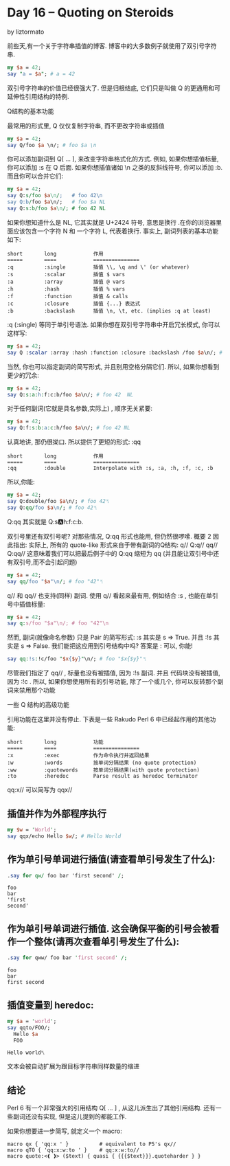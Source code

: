 # Day 16 – Quoting on Steroids

by liztormato

前些天,有一个关于字符串插值的博客. 博客中的大多数例子就使用了双引号字符串.
```perl
my $a = 42;
say "a = $a"; # a = 42
```
双引号字符串的价值已经很强大了. 但是归根结底, 它们只是叫做 Q 的更通用和可延伸性引用结构的特例.

Q结构的基本功能

最常用的形式里, Q 仅仅复制字符串, 而不更改字符串或插值
```perl
my $a = 42;
say Q/foo $a \n/; # foo $a \n
```
你可以添加副词到 Q[ ... ], 来改变字符串格式化的方式. 例如, 如果你想插值标量, 你可以添加 :s 在 Q 后面. 如果你想插值诸如 \n 之类的反斜线符号, 你可以添加 :b. 而且你可以合并它们:

```perl
my $a = 42;
say Q:s/foo $a\n/;   # foo 42\n
say Q:b/foo $a\n/;   # foo $a NL
say Q:s:b/foo $a\n/; # foo 42 NL
```

如果你想知道什么是 NL, 它其实就是 U+2424 符号, 意思是换行 .在你的浏览器里面应该包含一个字符 N 和 一个字符 L, 代表着换行.
事实上, 副词列表的基本功能如下:

    short       long            作用
    =====       ====            ===============
    :q          :single         插值 \\, \q and \' (or whatever)
    :s          :scalar         插值 $ vars
    :a          :array          插值 @ vars
    :h          :hash           插值 % vars
    :f          :function       插值 & calls
    :c          :closure        插值 {...} 表达式
    :b          :backslash      插值 \n, \t, etc. (implies :q at least)
	
 :q (:single) 等同于单引号语法. 
 如果你想在双引号字符串中开启冗长模式, 你可以这样写:
```perl
my $a = 42;
say Q :scalar :array :hash :function :closure :backslash /foo $a\n/; # foo 42 NL
```
当然, 你也可以指定副词的简写形式, 并且别用空格分隔它们. 所以, 如果你想看到更少的冗余:
```perl 
my $a = 42;
say Q:s:a:h:f:c:b/foo $a\n/; # foo 42  NL
```
对于任何副词(它就是具名参数,实际上) , 顺序无关紧要:
```perl
my $a = 42;
say Q:f:s:b:a:c:h/foo $a\n/; # foo 42 NL
```

认真地讲, 那仍很拗口. 所以提供了更短的形式: :qq

    short       long            作用
    =====       ====            ===============
    :qq         :double         Interpolate with :s, :a, :h, :f, :c, :b

所以,你能:
```perl
my $a = 42;
say Q:double/foo $a\n/; # foo 42␤
say Q:qq/foo $a\n/; # foo 42␤
```

Q:qq 其实就是 Q:s:a:h:f:c:b.

双引号里还有双引号呢? 对那些情况, Q:qq 形式也能用, 但仍然很啰嗦. 概要 2 因此指出:
实际上, 所有的 quote-like 形式来自于带有副词的Q结构:
    q//         Q:q//
    qq//        Q:qq//
这意味着我们可以把最后例子中的 Q:qq 缩短为 qq (并且能让双引号中还有双引号,而不会引起问题)
```perl
my $a = 42;
say qq/foo "$a"\n/; # foo "42"␤
```

q// 和 qq// 也支持(同样) 副词.  使用 q// 看起来最有用, 例如结合 :s , 也能在单引号中插值标量:
```perl
my $a = 42;
say q:s/foo "$a"\n/; # foo "42"\n
```
然而, 副词(就像命名参数) 只是 Pair 的简写形式: :s 其实是 s => True. 并且 :!s 其实是 s => False.
我们能把这应用到引号结构中吗? 答案是 : 可以, 你能! 

```perl
say qq:!s:!c/foo "$x{$y}"\n/; # foo "$x{$y}"␤
```
尽管我们指定了 qq// , 标量也没有被插值, 因为 :!s 副词. 并且 代码块没有被插值, 因为 :!c . 所以, 如果你想使用所有的引号功能, 除了一个或几个, 你可以反转那个副词来禁用那个功能

一些 Q 结构的高级功能

引用功能在这里并没有停止. 下表是一些 Rakudo Perl 6 中已经起作用的其他功能:

    short       long            功能
    =====       ====            ===============
    :x          :exec           作为命令执行并返回结果
    :w          :words          按单词分隔结果 (no quote protection)
    :ww         :quotewords     按单词分隔结果(with quote protection)
    :to         :heredoc        Parse result as heredoc terminator
	

qq:x// 可以简写为 qqx//
## 插值并作为外部程序执行
```perl
my $w = 'World';
say qqx/echo Hello $w/; # Hello World
```
## 作为单引号单词进行插值(请查看单引号发生了什么):
```perl
.say for qw/ foo bar 'first second' /;
```

    foo
    bar
    'first
    second'

## 作为单引号单词进行插值. 这会确保平衡的引号会被看作一个整体(请再次查看单引号发生了什么):
```perl
.say for qww/ foo bar 'first second' /;
```
    foo
    bar
    first second

## 插值变量到 heredoc:
```perl
my $a = 'world';
say qqto/FOO/;
  Hello $a
  FOO
```
    Hello world␤

文本会被自动扩展为跟目标字符串同样数量的缩进

## 结论

Perl 6 有一个非常强大的引用结构 Q[ ... ] , 从这儿派生出了其他引用结构. 还有一些副词还没有实现, 但是这儿提到的都能工作.

如果你想要进一步简写, 就定义一个 macro:

    macro qx { 'qq:x ' }          # equivalent to P5's qx//
    macro qTO { 'qq:x:w:to ' }    # qq:x:w:to//
    macro quote:<❰ ❱> ($text) { quasi { {{{$text}}}.quoteharder } }

